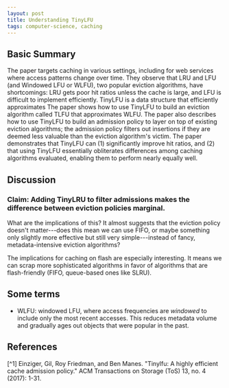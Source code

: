 ```yaml
--- 
layout: post 
title: Understanding TinyLFU
tags: computer-science, caching
--- 
```


## Basic Summary

The paper targets caching in various settings, including for web services where access patterns change over time. 
They observe that LRU and LFU (and Windowed LFU or WLFU), two popular eviction algorithms, have shortcomings: LRU gets poor hit ratios unless the cache is large, and LFU is difficult to implement efficiently. 
TinyLFU is a data structure that efficiently approximates 
The paper shows how to use TinyLFU to build an eviction algorithm called TLFU that approximates WLFU. 
The paper also describes how to use TinyLFU to build an admission policy to layer on top of existing eviction algorithms; the admission policy filters out insertions if they are deemed less valuable than the eviction algorithm's victim. 
The paper demonstrates that TinyLFU can (1) significantly improve hit ratios, and (2) that using TinyLFU essentially obliterates differences among caching algorithms evaluated, enabling them to perform nearly equally well. 

## Discussion

### Claim: Adding TinyLRU to filter admissions makes the difference between eviction policies marginal. 
What are the implications of this? 
It almost suggests that the eviction policy doesn't matter---does this mean we can use FIFO, or maybe something only slightly more effective but still very simple---instead of fancy, metadata-intensive eviction algorithms? 

The implications for caching on flash are especially interesting. 
It means we can scrap more sophisticated algorithms in favor of algorithms that are flash-friendly (FIFO, queue-based ones like SLRU). 


## Some terms

* WLFU: windowed LFU, where access frequencies are *windowed* to include only the most recent accesses. This reduces metadata volume and gradually ages out objects that were popular in the past. 


## References

[^1] Einziger, Gil, Roy Friedman, and Ben Manes. "Tinylfu: A highly efficient cache admission policy." ACM Transactions on Storage (ToS) 13, no. 4 (2017): 1-31.
